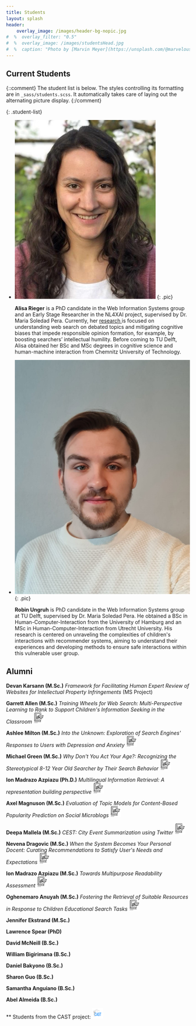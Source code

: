 ```yaml
---
title: Students
layout: splash
header:
    overlay_image: /images/header-bg-nopic.jpg
#  %  overlay_filter: "0.5"
#  %  overlay_image: /images/studentsHead.jpg
#  %  caption: "Photo by [Marvin Meyer](https://unsplash.com/@marvelous) on [Unsplash](https://unsplash.com/photos/SYTO3xs06fU)"
---
```



## Current Students

{::comment}
The student list is below.  The styles controlling its formatting are in `_sass/students.scss`. It
automatically takes care of laying out the alternating picture display.
{:/comment}

{: .student-list}

-   ![AlisaRieger](../images/AlisaRieger.jpg)
    {: .pic}

    **Alisa Rieger** is a PhD candidate in the Web Information Systems group and an Early Stage Researcher in the NL4XAI project, supervised by Dr. Maria Soledad Pera. Currently, her <a href="https://www.wis.ewi.tudelft.nl/rieger" target="_blank">research </a> is focused on understanding web search on debated topics and mitigating cognitive biases that impede responsible opinion formation, for example, by boosting searchers’ intellectual humility. Before coming to TU Delft, Alisa obtained her BSc and MSc degrees in cognitive science and human-machine interaction from Chemnitz University of Technology.  

-   ![Robin Ungruh](../images/RobinUngruh.jpg)
    {: .pic}

    **Robin Ungruh** is PhD candidate in the Web Information Systems group at TU Delft, supervised by Dr. Maria Soledad Pera. He obtained a BSc in Human-Computer-Interaction from the University of Hamburg and an MSc in Human-Computer-Interaction from Utrecht University. 
His research is centered on unraveling the complexities of children's interactions with recommender systems, aiming to understand their experiences and developing methods to ensure safe interactions within this vulnerable user group.  
## Alumni
**Devan Karsann (M.Sc.)** *Framework for Facilitating Human Expert Review of Websites for Intellectual Property Infringements* (MS Project) 

**Garrett Allen (M.Sc.)** *Training Wheels for Web Search: Multi-Perspective Learning to Rank to Support Children's Information Seeking in the Classroom* <a href="https://scholarworks.boisestate.edu/td/1891/" target="_blank"><img src="../images/thesisIcon.png" alt="Link to Thesis/Dissertation"  height="30" width="30"/></a>

**Ashlee Milton (M.Sc.)**  *Into the Unknown: Exploration of Search Engines' Responses to Users with Depression and Anxiety* <a href="https://scholarworks.boisestate.edu/td/1854/" target="_blank"><img src="../images/thesisIcon.png" alt="Link to Thesis/Dissertation"  height="30" width="30" /></a>

**Michael Green (M.Sc.)**  *Why Don't You Act Your Age?: Recognizing the Stereotypical 8-12 Year Old Searcher by Their Search Behavior* <a href="https://scholarworks.boisestate.edu/td/1858/" target="_blank"><img src="../images/thesisIcon.png" alt="Link to Thesis/Dissertation"  height="30" width="30" /></a>

**Ion Madrazo Azpiazu (Ph.D.)**  *Multilingual Information Retrieval: A representation building perspective* <a href="https://scholarworks.boisestate.edu/td/1612/" target="_blank"><img src="../images/thesisIcon.png" alt="Link to Thesis/Dissertation"  height="30" width="30" /></a>

**Axel Magnuson (M.Sc.)**   *Evaluation of Topic Models for Content-Based Popularity Prediction on Social Microblogs* <a href="https://scholarworks.boisestate.edu/td/1080/" target="_blank"><img src="../images/thesisIcon.png" alt="Link to Thesis/Dissertation"  height="30" width="30" /></a>

**Deepa Mallela (M.Sc.)**   *CEST: City Event Summarization using Twitter* <a href="https://scholarworks.boisestate.edu/cs_gradproj/11/" target="_blank"><img src="../images/thesisIcon.png" alt="Link to Thesis/Dissertation"  height="30" width="30" /></a>

**Nevena Dragovic (M.Sc.)**   *When the System Becomes Your Personal Docent: Curating Recommendations to Satisfy User's Needs and Expectations* <a href="https://scholarworks.boisestate.edu/td/1219/" target="_blank"><img src="../images/thesisIcon.png" alt="Link to Thesis/Dissertation"  height="30" width="30" /></a>

**Ion Madrazo Azpiazu (M.Sc.)**   *Towards Multipurpose Readability Assessment*  <a href="https://scholarworks.boisestate.edu/td/1210/" target="_blank"><img src="../images/thesisIcon.png" alt="Link to Thesis/Dissertation"  height="30" width="30" /></a>

**Oghenemaro Anuyah (M.Sc.)**   *Fostering the Retrieval of Suitable Resources in Response to Children Educational Search Tasks* <a href="https://scholarworks.boisestate.edu/td/1423/" target="_blank"><img src="../images/thesisIcon.png" alt="Link to Thesis/Dissertation"  height="30" width="30" /></a>

**Jennifer Ekstrand (M.Sc.)**

**Lawrence Spear (PhD)**

**David McNeill (B.Sc.)**

**William Bigirimana (B.Sc.)**

**Daniel Bakyono (B.Sc.)**

**Sharon Guo (B.Sc.)**

**Samantha Anguiano (B.Sc.)**

**Abel Almeida (B.Sc.)**

** Students from the CAST project:  <a href="https://cast.boisestate.edu/about/people/" target="_blank"><img src="../images/CastLogo.png" alt="Link to CAST"  height="30" width="30" /></a>

